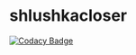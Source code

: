 # shlushkacloser

[![Codacy Badge](https://api.codacy.com/project/badge/Grade/547c1a2e76ce487198814cf325b6c15a)](https://app.codacy.com/app/DeTalleyrand/shlushkacloser?utm_source=github.com&utm_medium=referral&utm_content=DeTalleyrand/shlushkacloser&utm_campaign=Badge_Grade_Settings)